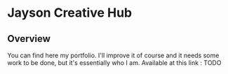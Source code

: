 # Jayson Creative Hub

## Overview

You can find here my portfolio. I'll improve it of course and it needs some work to be done, but it's essentially who I am.
Available at this link : TODO
